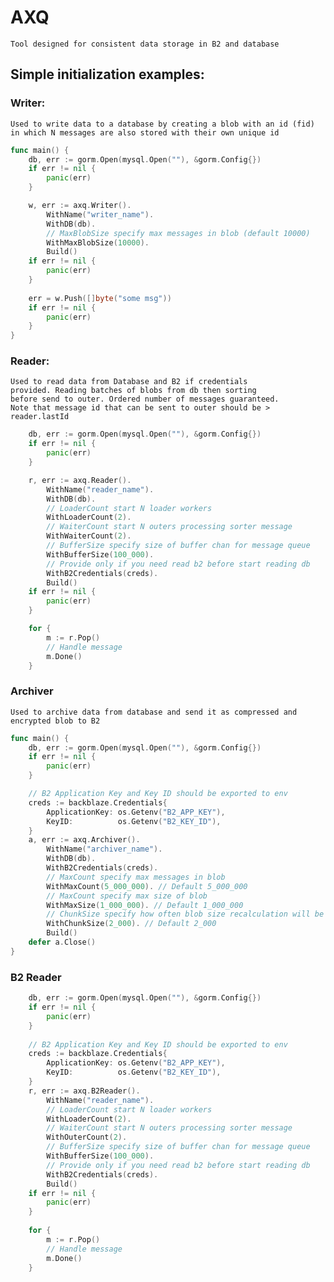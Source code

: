 # AXQ

    Tool designed for consistent data storage in B2 and database

## Simple initialization examples:

### Writer:</br>
    Used to write data to a database by creating a blob with an id (fid)
    in which N messages are also stored with their own unique id 
```go
func main() {
    db, err := gorm.Open(mysql.Open(""), &gorm.Config{})
    if err != nil {
        panic(err)
    }

    w, err := axq.Writer().
        WithName("writer_name").
        WithDB(db).
        // MaxBlobSize specify max messages in blob (default 10000)
        WithMaxBlobSize(10000).
        Build()
    if err != nil {
        panic(err)
    }
	
    err = w.Push([]byte("some msg"))
    if err != nil {
        panic(err)
    }	
}
```

### Reader: </br>
    Used to read data from Database and B2 if credentials 
    provided. Reading batches of blobs from db then sorting 
    before send to outer. Ordered number of messages guaranteed.
    Note that message id that can be sent to outer should be > reader.lastId
```go
	db, err := gorm.Open(mysql.Open(""), &gorm.Config{})
	if err != nil {
		panic(err)
	}

    r, err := axq.Reader().
        WithName("reader_name").
        WithDB(db).
        // LoaderCount start N loader workers
        WithLoaderCount(2).
        // WaiterCount start N outers processing sorter message
        WithWaiterCount(2).
        // BufferSize specify size of buffer chan for message queue
        WithBufferSize(100_000).
        // Provide only if you need read b2 before start reading db
        WithB2Credentials(creds).
        Build()
    if err != nil {
        panic(err)
    }

	for {
		m := r.Pop()
		// Handle message
		m.Done()
	}
```

### Archiver
    Used to archive data from database and send it as compressed and
    encrypted blob to B2
```go
func main() {
	db, err := gorm.Open(mysql.Open(""), &gorm.Config{})
	if err != nil {
		panic(err)
	}

	// B2 Application Key and Key ID should be exported to env
	creds := backblaze.Credentials{
		ApplicationKey: os.Getenv("B2_APP_KEY"),
		KeyID:          os.Getenv("B2_KEY_ID"),
	}
	a, err := axq.Archiver().
		WithName("archiver_name").
		WithDB(db).
		WithB2Credentials(creds).
		// MaxCount specify max messages in blob
		WithMaxCount(5_000_000). // Default 5_000_000
		// MaxCount specify max size of blob
		WithMaxSize(1_000_000). // Default 1_000_000
		// ChunkSize specify how often blob size recalculation will be made
		WithChunkSize(2_000). // Default 2_000
		Build()
	defer a.Close()
}
```

### B2 Reader
```go
    db, err := gorm.Open(mysql.Open(""), &gorm.Config{})
    if err != nil {
        panic(err)
    }
    
    // B2 Application Key and Key ID should be exported to env
    creds := backblaze.Credentials{
        ApplicationKey: os.Getenv("B2_APP_KEY"),
        KeyID:          os.Getenv("B2_KEY_ID"),
    }
    r, err := axq.B2Reader().
        WithName("reader_name").
        // LoaderCount start N loader workers
        WithLoaderCount(2).
        // WaiterCount start N outers processing sorter message
        WithOuterCount(2).
        // BufferSize specify size of buffer chan for message queue
        WithBufferSize(100_000).
        // Provide only if you need read b2 before start reading db
        WithB2Credentials(creds).
        Build()
    if err != nil {
        panic(err)
    }
    
    for {
        m := r.Pop()
        // Handle message
        m.Done()
    }
```

